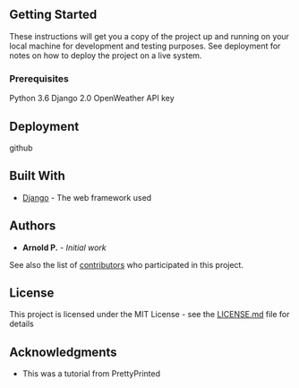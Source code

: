 
## Getting Started

These instructions will get you a copy of the project up and running on your local machine for development and testing purposes. See deployment for notes on how to deploy the project on a live system.

### Prerequisites

Python 3.6
Django 2.0
OpenWeather API key


## Deployment

github

## Built With

* [Django](http://www.dropwizard.io/1.0.2/docs/) - The web framework used


## Authors

* **Arnold P.** - *Initial work* 

See also the list of [contributors](https://github.com/your/project/contributors) who participated in this project.

## License

This project is licensed under the MIT License - see the [LICENSE.md](LICENSE.md) file for details

## Acknowledgments

* This was a tutorial from PrettyPrinted


